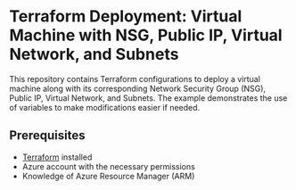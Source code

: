 # Terraform Deployment: Virtual Machine with NSG, Public IP, Virtual Network, and Subnets

This repository contains Terraform configurations to deploy a virtual machine along with its corresponding Network Security Group (NSG), Public IP, Virtual Network, and Subnets. The example demonstrates the use of variables to make modifications easier if needed.

## Prerequisites
- [Terraform](https://www.terraform.io/downloads.html) installed
- Azure account with the necessary permissions
- Knowledge of Azure Resource Manager (ARM)

